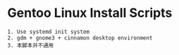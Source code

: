 # Gentoo Linux Install Scripts
    1. Use systemd init system
    2. gdm + gnome3 + cinnamon desktop environment
    3. 本脚本并不通用
